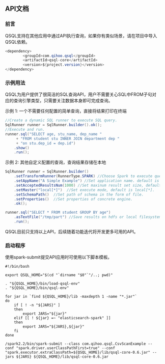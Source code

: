 ## API文档

### 前言

QSQL支持在其他应用中通过API执行查询，如果你有类似场景，请在项目中导入QSQL依赖。

``` java
<dependency>
        <groupId>com.qihoo.qsql</groupId>
        <artifactId>qsql-core</artifactId>
        <version>${project.version}</version>
</dependency>
```

### 示例用法

QSQL为用户提供了很简洁的SQL查询API，用户不需要关心SQL中FROM子句对应的查询引擎类型，只需要关注数据本身即可完成查询。

示例 1:  一个不需要任何配置的简单查询，直接将结果打印在终端

```java
//Create a dynamic SQL runner to execute SQL query.
SqlRunner runner = SqlRunner.builder().ok();
//Execute and run.
runner.sql("SELECT age, stu_name, dep_name "
     + "FROM student stu INNER JOIN department dep "
     + "on stu.dep_id = dep.id")
    .show()
    .run();
```

示例 2:  其他自定义配置的查询，查询结果存储在本地

```java
SqlRunner runner = SqlRunner.builder()
    .setTransformRunner(RunnerType.SPARK) //Choose Spark to execute query. 
    .setAppName("A Simple Example") //Set application name. default is current ts.
    .setAcceptedResultsNum(1000) //Set maxinum result set size, default is 1000.
    .setMaster("local[*]")	//Set execute mode, default is local[*].
    .setSchemaPath()  //Set path of schema in the form of file.
    .setProperties()  //Set properties of concrete engine.
    .ok();

runner.sql("SELECT * FROM student GROUP BY age")
    .asTextFile("/tmp/part") //Save results on hdfs or local filesystem.
    .run();
```

QSQL目前只支持以上API，后续随着功能迭代将开发更多可用的API。

### 启动程序

使用spark-submit提交API应用时可使用以下脚本模板。

``` shell
#!/bin/bash

export QSQL_HOME="$(cd "`dirname "$0"`"/..; pwd)"

. "${QSQL_HOME}/bin/load-qsql-env"
. "${QSQL_HOME}/bin/qsql-env"

for jar in `find ${QSQL_HOME}/lib -maxdepth 1 -name "*.jar"`
do
    if [ ! -n "${JARS}" ]
    then
        export JARS="${jar}"
    elif [[ ! ${jar} =~ "elasticsearch-spark" ]]
    then
        export JARS="${JARS},${jar}"
    fi
done

/spark2.2/bin/spark-submit --class com.qihoo.qsql.CsvScanExample --conf "spark.driver.userClassPathFirst=true" --conf "spark.executor.extraClassPath=${QSQL_HOME}/lib/qsql-core-0.6.jar" --jars ${JARS} ${QSQL_HOME}/lib/qsql-core-0.6.jar

```